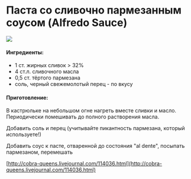 # Паста со сливочно пармезанным соусом \(Alfredo Sauce\)

![](https://s-media-cache-ak0.pinimg.com/564x/bb/cd/74/bbcd748435237814798eb39e08f78f29.jpg)

#### Ингредиенты:

* 1 ст. жирных сливок &gt; 32%
* 4 ст.л. сливочного масла
* 0,5 ст. тёртого пармезана
* соль, черный свежемолотый перец - по вкусу

#### Приготовление:

В кастрюльке на небольшом огне нагреть вместе сливки и масло. Периодически помешивать до полного растворения масла.

Добавить соль и перец \(учитывайте пикантность пармезана, который используете!\)

Добавить соус к пасте, отваренной до состояния "al dente", посыпать пармезаном, перемешать

[http://cobra-queens.livejournal.com/114036.html](http://cobra-queens.livejournal.com/114036.html)

